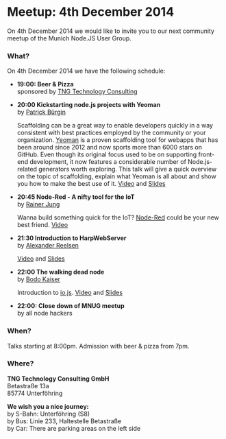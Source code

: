 # Meetup: 4th December 2014

On 4th December 2014 we would like to invite you to our next community meetup of the Munich Node.JS User Group. 

### What?

On 4th December 2014 we have the following schedule:


*   **19:00: Beer & Pizza**  
    sponsored by [TNG Technology Consulting](http://www.tngtech.com)

*   **20:00 Kickstarting node.js projects with Yeoman**  
    by [Patrick Bürgin](/speakers.html#patrickb)
    
    Scaffolding can be a great way to enable developers quickly in a way consistent with best practices employed by the community or your organization. 
    [Yeoman](http://yeoman.io) is a proven scaffolding tool for webapps that has been around since 2012 and now sports more than 6000 stars on GitHub. 
    Even though its original focus used to be on supporting front-end development, 
    it now features a considerable number of Node.js-related generators worth exploring. 
    This talk will give a quick overview on the topic of scaffolding, explain what Yeoman is all about and show you how to make the best use of it. 
    [Video](http://youtu.be/yGU-56COwGM) and [Slides](http://www.slideshare.net/patrickbuergin/kickstarting-nodejs-projects-with-yeoman)

*   **20:45 Node-Red - A nifty tool for the IoT**  
    by [Rainer Jung](/speakers.html#rainerj)

    Wanna build something quick for the IoT? [Node-Red](http://nodered.org/) could be your new best friend. 
    [Video](http://youtu.be/2uAX6few0oU)

*   **21:30 Introduction to HarpWebServer**  
    by [Alexander Reelsen](/speakers.html#alexr)

    [Video](http://youtu.be/py-l2o2lsZ8) and [Slides](https://speakerdeck.com/spinscale/introduction-into-harp)

*   **22:00 The walking dead node**  
    by [Bodo Kaiser](/speakers.html#bodok)

    Introduction to [io.js](https://github.com/iojs/io.js). [Video](http://youtu.be/wvVBn6j2RRk) and [Slides](https://speakerdeck.com/bodokaiser/the-walking-node)

*   **22:00: Close down of MNUG meetup**  
    by all node hackers 
    
### When?
 
Talks starting at 8:00pm. Admission with beer & pizza from 7pm.
 
### Where?

**TNG Technology Consulting GmbH**   
Betastraße 13a  
85774 Unterföhring  

**We wish you a nice journey:**  
by S-Bahn: Unterföhring (S8)  
by Bus: Linie 233, Haltestelle Betastraße  
by Car: There are parking areas on the left side
